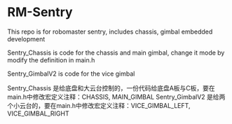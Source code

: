 # RM-Sentry
This repo is for robomaster sentry, includes chassis, gimbal embedded development

Sentry_Chassis is code for the chassis and main gimbal, change it mode by modify the definition in main.h

Sentry_GimbalV2 is code for the vice gimbal



Sentry_Chassis 是给底盘和大云台控制的，一份代码给底盘A板与C板，要在main.h中修改宏定义注释：CHASSIS, MAIN_GIMBAL
Sentry_GimbalV2 是给两个小云台的，要在main.h中修改宏定义注释：VICE_GIMBAL_LEFT, VICE_GIMBAL_RIGHT

